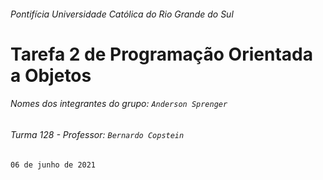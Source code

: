 ###### Pontifícia Universidade Católica do Rio Grande do Sul

# Tarefa 2 de Programação Orientada a Objetos

###### Nomes dos integrantes do grupo: `Anderson Sprenger`

###### Turma 128 - Professor: `Bernardo Copstein`

`06 de junho de 2021`
